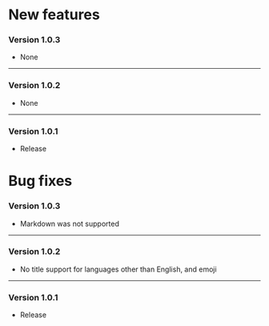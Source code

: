 # New features #

### Version 1.0.3 ###
* None
***
### Version 1.0.2 ###
* None
***
### Version 1.0.1 ###
* Release



# Bug fixes #

### Version 1.0.3 ###
* Markdown was not supported
***
### Version 1.0.2 ###
* No title support for languages other than English, and emoji
***
### Version 1.0.1 ###
* Release